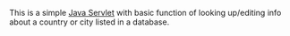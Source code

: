 
This is a simple <a href = "https://en.wikipedia.org/wiki/Java_servlet">Java Servlet</a>  with basic function of looking up/editing info about a country or city listed in a database. 
